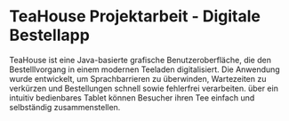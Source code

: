 # TeaHouse Projektarbeit - Digitale Bestellapp 
TeaHouse ist eine Java-basierte grafische Benutzeroberfläche, die den Bestelllvorgang in einem modernen Teeladen digitalisiert.
Die Anwendung wurde entwickelt, um Sprachbarrieren zu überwinden, Wartezeiten zu verkürzen und Bestellungen schnell sowie fehlerfrei verarbeiten.
über ein intuitiv bedienbares Tablet können Besucher ihren Tee einfach und selbständig zusammenstellen.

